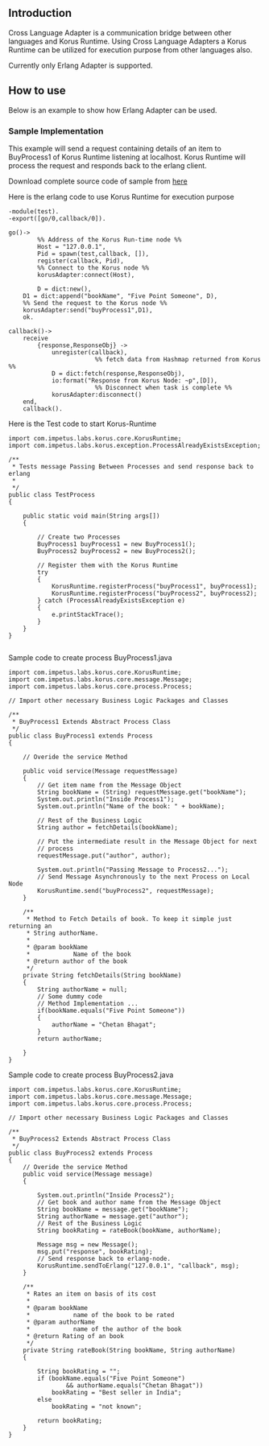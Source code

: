 ## Introduction ##
Cross Language Adapter is a communication bridge between other languages and Korus Runtime. Using Cross Language Adapters a Korus Runtime can be utilized for execution purpose from other languages also.

Currently only Erlang Adapter is supported.

## How to use ##

Below is an example to show how Erlang Adapter can be used.

### Sample Implementation ###
This example will send a request containing details of an item to BuyProcess1 of Korus Runtime listening at localhost. Korus Runtime will process the request and responds back to the erlang client.

Download complete source code of sample from [here](http://korus.googlecode.com/svn/trunk/Product/korus/example/ErlangAdapter.zip)

Here is the erlang code to use Korus Runtime for execution purpose
```
-module(test).
-export([go/0,callback/0]).

go()->
    	%% Address of the Korus Run-time node %%
        Host = "127.0.0.1",
        Pid = spawn(test,callback, []), 
        register(callback, Pid),
        %% Connect to the Korus node %%
        korusAdapter:connect(Host),

        D = dict:new(),
	D1 = dict:append("bookName", "Five Point Someone", D),
	%% Send the request to the Korus node %%
	korusAdapter:send("buyProcess1",D1),
	ok.	
	
callback()->
	receive
		{response,ResponseObj} ->
			unregister(callback),
                        %% fetch data from Hashmap returned from Korus %%
			D = dict:fetch(response,ResponseObj),
			io:format("Response from Korus Node: ~p",[D]),
                        %% Disconnect when task is complete %%
			korusAdapter:disconnect()
	end,
	callback().

```

Here is the Test code to start Korus-Runtime
```
import com.impetus.labs.korus.core.KorusRuntime;
import com.impetus.labs.korus.exception.ProcessAlreadyExistsException;

/**
 * Tests message Passing Between Processes and send response back to erlang
 * 
 */
public class TestProcess
{

	public static void main(String args[])
	{

		// Create two Processes
		BuyProcess1 buyProcess1 = new BuyProcess1();
		BuyProcess2 buyProcess2 = new BuyProcess2();

		// Register them with the Korus Runtime
		try
		{
			KorusRuntime.registerProcess("buyProcess1", buyProcess1);
			KorusRuntime.registerProcess("buyProcess2", buyProcess2);
		} catch (ProcessAlreadyExistsException e)
		{
			e.printStackTrace();
		}
	}
}


```
Sample code to create process BuyProcess1.java
```
import com.impetus.labs.korus.core.KorusRuntime;
import com.impetus.labs.korus.core.message.Message;
import com.impetus.labs.korus.core.process.Process;

// Import other necessary Business Logic Packages and Classes

/**
 * BuyProcess1 Extends Abstract Process Class
 */
public class BuyProcess1 extends Process
{

	// Overide the service Method

	public void service(Message requestMessage)
	{
		// Get item name from the Message Object
		String bookName = (String) requestMessage.get("bookName");
		System.out.println("Inside Process1");
		System.out.println("Name of the book: " + bookName);

		// Rest of the Business Logic
		String author = fetchDetails(bookName);

		// Put the intermediate result in the Message Object for next
		// process
		requestMessage.put("author", author);

		System.out.println("Passing Message to Process2...");
		// Send Message Asynchronously to the next Process on Local Node
		KorusRuntime.send("buyProcess2", requestMessage);
	}

	/**
	 * Method to Fetch Details of book. To keep it simple just returning an
	 * String authorName.
	 * 
	 * @param bookName
	 *            Name of the book
	 * @return author of the book
	 */
	private String fetchDetails(String bookName)
	{
		String authorName = null;
		// Some dummy code
		// Method Implementation ...
		if(bookName.equals("Five Point Someone"))
		{
			authorName = "Chetan Bhagat";
		}
		return authorName;

	}
}

```
Sample code to create process BuyProcess2.java
```
import com.impetus.labs.korus.core.KorusRuntime;
import com.impetus.labs.korus.core.message.Message;
import com.impetus.labs.korus.core.process.Process;

// Import other necessary Business Logic Packages and Classes

/**
 * BuyProcess2 Extends Abstract Process Class
 */
public class BuyProcess2 extends Process
{
	// Overide the service Method
	public void service(Message message)
	{

		System.out.println("Inside Process2");
		// Get book and author name from the Message Object
		String bookName = message.get("bookName");
		String authorName = message.get("author");
		// Rest of the Business Logic
		String bookRating = rateBook(bookName, authorName);

		Message msg = new Message();
		msg.put("response", bookRating);
		// Send response back to erlang-node.
		KorusRuntime.sendToErlang("127.0.0.1", "callback", msg);
	}

	/**
	 * Rates an item on basis of its cost
	 * 
	 * @param bookName
	 *            name of the book to be rated
	 * @param authorName
	 *            name of the author of the book
	 * @return Rating of an book
	 */
	private String rateBook(String bookName, String authorName)
	{

		String bookRating = "";
		if (bookName.equals("Five Point Someone")
				&& authorName.equals("Chetan Bhagat"))
			bookRating = "Best seller in India";
		else
			bookRating = "not known";

		return bookRating;
	}
}
```

